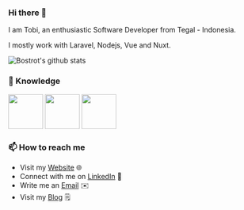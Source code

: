 ### Hi there 👋

I am Tobi, an enthusiastic Software Developer from Tegal - Indonesia.

I mostly work with Laravel, Nodejs, Vue and Nuxt.

![Bostrot's github stats](https://github-readme-stats.vercel.app/api?username=tobidsn&count_private=true)

<!--
**tobidsn/tobidsn** is a ✨ _special_ ✨ repository because its `README.md` (this file) appears on your GitHub profile.

Here are some ideas to get you started:

- 🔭 I’m currently working on ...
- 🌱 I’m currently learning ...
- 👯 I’m looking to collaborate on ...
- 🤔 I’m looking for help with ...
- 💬 Ask me about ...
- 📫 How to reach me: ...
- 😄 Pronouns: ...
- ⚡ Fun fact: ...
-->
### 📖 Knowledge

<!--![node](https://img.shields.io/badge/node-%3E%3D%206.0.0-brightgreen)-->

<p float="left">
  <a><img src="https://laravel.com/img/logomark.min.svg" height="70"></img></a>
  <a><img src="https://nodejs.org/static/images/logos/nodejs-new-pantone-black.svg" height="70"></img></a>
  <a><img src="https://duckduckgo.com/i/39ece087.png" height="70"></img></a>
</p>


### 📫 How to reach me

- Visit my [Website](https://tobidsn.github.io) 🌐
- Connect with me on [LinkedIn](https://www.linkedin.com/in/tobidsn/) 👤
- Write me an [Email](mailto:tobidsn@gmail.com) ✉️
- Visit my [Blog](https://medium.com/@tobidsn) 🗒
